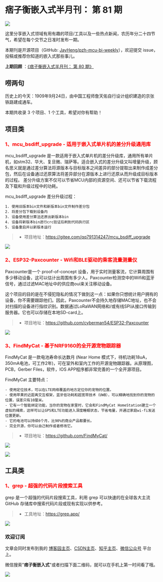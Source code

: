 # 痞子衡嵌入式半月刊： 第 81 期

![](https://raw.githubusercontent.com/JayHeng/pzh-mcu-bi-weekly/master/pics/pzh_mcu_bi_weekly.PNG)

这里分享嵌入式领域有用有趣的项目/工具以及一些热点新闻，农历年分二十四节气，希望在每个交节之日准时发布一期。

本期刊是开源项目（GitHub: [JayHeng/pzh-mcu-bi-weekly](https://github.com/JayHeng/pzh-mcu-bi-weekly)），欢迎提交 issue，投稿或推荐你知道的嵌入式那些事儿。

**上期回顾** ：[《痞子衡嵌入式半月刊： 第 80 期》](https://www.cnblogs.com/henjay724/p/17711448.html)

## 唠两句

历史上的今天：1909年9月24日，由中国工程师詹天佑自行设计组织建造的京张铁路建成通车。

本期共收录 3 个项目、1 个工具，希望对你有帮助！

## 项目类

### <font color="red">1、mcu_bsdiff_upgrade - 适用于嵌入式单片机的差分升级通用库</font>

mcu_bsdiff_upgrade 是一款适用于嵌入式单片机的差分升级库，通用所有单片机，如stm32、华大、复旦微、瑞萨等。适合嵌入式的差分升级又叫增量升级，顾名思义就是通过差分算法将源版本与目标版本之间差异的部分提取出来制作成差分包，然后在设备通过还原算法将差异部分在源版本上进行还原从而升级成目标版本的过程。 差分升级方案不仅可以节省MCU内部的资源空间、还可以节省下载流程及下载和升级过程中的功耗。

mcu_bsdiff_upgrade 差分升级过程：

```text
1. 使用旧版本bin文件和新版本bin文件制作差分包
2. 将差分包下载到设备内
3. 设备使用差分算法还原出新版本bin
4. 设备将新版本bin进行crc验证后刷到代码执行区
5. 设备重启并以新版本运行
```

> * 项目地址：https://gitee.com/qq791314247/mcu_bsdiff_upgrade

![](https://raw.githubusercontent.com/JayHeng/pzh-mcu-bi-weekly/master/pics/issue-081/mcu_bsdiff_upgrade.PNG)

### <font color="red">2、ESP32-Paxcounter - Wifi和BLE驱动的乘客流量测量仪</font>

Paxcounter是一个 proof-of-concept 设备，用于实时测量客流，它计算周围有多少移动设备，这可以估计出周围有多少人。Paxcounter检测空中的Wifi和蓝牙信号，通过过滤MAC地址中的供应商oui来关注移动设备。

这个项目的目的是在不侵犯隐私的情况下做到这一点：如果你只想统计用户拥有的设备，你不需要跟踪他们。因此，Paxcounter不会持久地存储MAC地址，也不会对扫描的设备进行指纹识别。数据通过LoRaWAN网络和/或有线SPI从接口传输到服务器。它也可以存储在本地SD-card上。

> * 项目地址：https://github.com/cyberman54/ESP32-Paxcounter

![](https://raw.githubusercontent.com/JayHeng/pzh-mcu-bi-weekly/master/pics/issue-081/ESP32-Paxcounter.PNG)

### <font color="red">3、FindMyCat - 基于NRF9160的全开源宠物跟踪器</font>

FindMyCat 是一款电池寿命长达数月 (Near Home 模式下，待机功耗18uA，350mA电池，可工作2年)，可在室外和室内工作的开源宠物跟踪器。从原理图，PCB，Gerber Files，软件，IOS APP程序都非常完善的一个全开源项目。

FindMyCat 主要特点：

```text
- 使用定位技术，可以在LTE网络覆盖的地方定位你的宠物的位置。
- 使用苹果的近距离交互框架，蓝牙低功耗和超宽带技术（UWB），可以精确地找到你的宠物的位置，误差只有10厘米。
- 它有一个智能绑定功能，当你的宠物在家里时，它会和FindMyCat HomeStation建立一个虚拟的绳索，这样可以让GPS和LTE功能进入深度睡眠状态，节省电量，并通过家庭wi-fi发送位置更新。
- 它的电池可以持续6个月，比90%的商业产品都要长。
- 完全开源，你可以自己制作或者修改它。
```

> * 项目地址：https://github.com/FindMyCat/

![](https://raw.githubusercontent.com/JayHeng/pzh-mcu-bi-weekly/master/pics/issue-081/FindMyCat.PNG)

![](https://raw.githubusercontent.com/JayHeng/pzh-mcu-bi-weekly/master/pics/issue-081/FindMyCat-Arch.PNG)

## 工具类

### <font color="red">1、grep - 超强的代码片段搜索工具</font>

grep 是一个超强的代码片段搜索工具，利用 grep 可以快速的在全球各大主流 GitHub 存储库中搜索代码片段或现有实现以供参考。

> * 工具地址：https://grep.app/

![](https://raw.githubusercontent.com/JayHeng/pzh-mcu-bi-weekly/master/pics/issue-081/grep.PNG)

### 欢迎订阅

文章会同时发布到我的 [博客园主页](https://www.cnblogs.com/henjay724/)、[CSDN主页](https://blog.csdn.net/henjay724)、[知乎主页](https://www.zhihu.com/people/henjay724)、[微信公众号](http://weixin.sogou.com/weixin?type=1&query=痞子衡嵌入式) 平台上。

微信搜索"__痞子衡嵌入式__"或者扫描下面二维码，就可以在手机上第一时间看了哦。

![](https://raw.githubusercontent.com/JayHeng/pzhmcu-picture/master/wechat/pzhMcu_qrcode_258x258.jpg)

